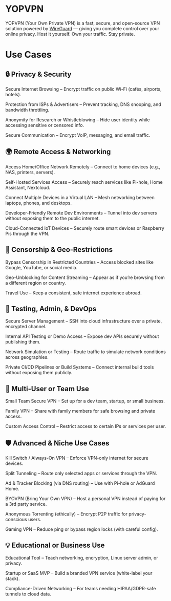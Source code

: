 # YOPVPN
YOPVPN (Your Own Private VPN) is a fast, secure, and open-source VPN solution powered by [WireGuard](https://www.wireguard.com/) — giving you complete control over your online privacy. Host it yourself. Own your traffic. Stay private.

# Use Cases

## 🔒 Privacy & Security
Secure Internet Browsing
 – Encrypt traffic on public Wi-Fi (cafés, airports, hotels).

Protection from ISPs & Advertisers
– Prevent tracking, DNS snooping, and bandwidth throttling.

Anonymity for Research or Whistleblowing
– Hide user identity while accessing sensitive or censored info.

Secure Communication
– Encrypt VoIP, messaging, and email traffic.


## 🌍 Remote Access & Networking
Access Home/Office Network Remotely
– Connect to home devices (e.g., NAS, printers, servers).

Self-Hosted Services Access
– Securely reach services like Pi-hole, Home Assistant, Nextcloud.

Connect Multiple Devices in a Virtual LAN
– Mesh networking between laptops, phones, and desktops.

Developer-Friendly Remote Dev Environments
– Tunnel into dev servers without exposing them to the public internet.

Cloud-Connected IoT Devices
– Securely route smart devices or Raspberry Pis through the VPN.

## 🚫 Censorship & Geo-Restrictions
Bypass Censorship in Restricted Countries
– Access blocked sites like Google, YouTube, or social media.

Geo-Unblocking for Content Streaming
– Appear as if you’re browsing from a different region or country.

Travel Use
– Keep a consistent, safe internet experience abroad.

## 🧪 Testing, Admin, & DevOps
Secure Server Management
– SSH into cloud infrastructure over a private, encrypted channel.

Internal API Testing or Demo Access
– Expose dev APIs securely without publishing them.

Network Simulation or Testing
– Route traffic to simulate network conditions across geographies.

Private CI/CD Pipelines or Build Systems
– Connect internal build tools without exposing them publicly.

## 👥 Multi-User or Team Use
Small Team Secure VPN
– Set up for a dev team, startup, or small business.

Family VPN
– Share with family members for safe browsing and private access.

Custom Access Control
– Restrict access to certain IPs or services per user.

## 🛡️ Advanced & Niche Use Cases
Kill Switch / Always-On VPN
– Enforce VPN-only internet for secure devices.

Split Tunneling
– Route only selected apps or services through the VPN.

Ad & Tracker Blocking (via DNS routing)
– Use with Pi-hole or AdGuard Home.

BYOVPN (Bring Your Own VPN)
– Host a personal VPN instead of paying for a 3rd party service.

Anonymous Torrenting (ethically)
– Encrypt P2P traffic for privacy-conscious users.

Gaming VPN
– Reduce ping or bypass region locks (with careful config).

## 💡 Educational or Business Use
Educational Tool
– Teach networking, encryption, Linux server admin, or privacy.

Startup or SaaS MVP
– Build a branded VPN service (white-label your stack).

Compliance-Driven Networking
– For teams needing HIPAA/GDPR-safe tunnels to cloud data.
